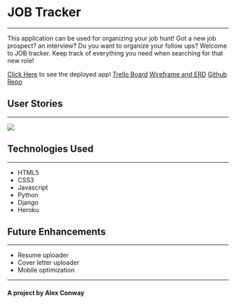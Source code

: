 # JOB Tracker
***
This application can be used for organizing your job hunt! Got a new job prospect? an interview? Do you want to organize your follow ups? Welcome to JOB tracker. Keep track of everything you need when searching for that new role!

[Click Here]() to see the deployed app!
[Trello Board]()
[Wireframe and ERD](https://www.figma.com/file/jB8r7v6gBQ3mrTQs3rChez/Job-Tracker-Application-in-Django?node-id=0%3A1)
[Github Repo](https://github.com/dominikconway/jobtracker)


## User Stories
***
 ![](https://i.imgur.com/6QKGiPj.png)

## Technologies Used 
***
- HTML5
- CSS3
- Javascript
- Python
- Django
- Heroku


## Future Enhancements
***
- Resume uploader
- Cover letter uploader
- Mobile optimization


***
#### A project by Alex Conway